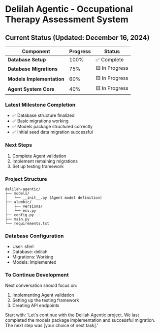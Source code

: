 # Delilah Agentic - Occupational Therapy Assessment System

## Current Status (Updated: December 16, 2024)

| Component | Progress | Status |
|-----------|----------|--------|
| **Database Setup** | 100% | ✅ Complete |
| **Database Migrations** | 75% | 🟨 In Progress |
| **Models Implementation** | 60% | 🟨 In Progress |
| **Agent System Core** | 40% | 🟨 In Progress |

### Latest Milestone Completion
- ✅ Database structure finalized
- ✅ Basic migrations working
- ✅ Models package structured correctly
- ✅ Initial seed data migration successful

### Next Steps
1. Complete Agent validation
2. Implement remaining migrations
3. Set up testing framework

### Project Structure
```
delilah-agentic/
├── models/
│   └── __init__.py (Agent model definition)
├── alembic/
│   ├── versions/
│   └── env.py
├── config.py
├── main.py
└── requirements.txt
```

### Database Configuration
- User: sferl
- Database: delilah
- Migrations: Working
- Models: Implemented

### To Continue Development
Next conversation should focus on:
1. Implementing Agent validation
2. Setting up the testing framework
3. Creating API endpoints

Start with: 'Let's continue with the Delilah Agentic project. We last completed the models package implementation and successful migration. The next step was [your choice of next task].'